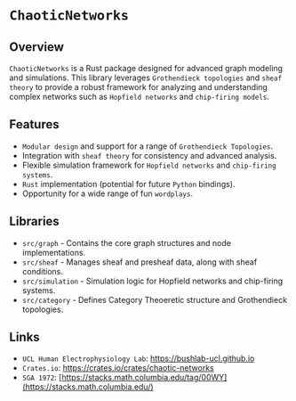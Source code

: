 # `ChaoticNetworks`

## Overview

`ChaoticNetworks` is a Rust package designed for advanced graph modeling and simulations. This library leverages `Grothendieck topologies` and `sheaf theory` to provide a robust framework for analyzing and understanding complex networks such as `Hopfield networks` and `chip-firing models`.

## Features
- `Modular design` and support for a range of `Grothendieck Topologies`.
- Integration with `sheaf theory` for consistency and advanced analysis.
- Flexible simulation framework for `Hopfield networks` and `chip-firing systems`.
- `Rust` implementation (potential for future `Python` bindings).
- Opportunity for a wide range of fun `wordplays`.


## Libraries
- `src/graph` - Contains the core graph structures and node implementations.
- `src/sheaf` - Manages sheaf and presheaf data, along with sheaf conditions.
- `src/simulation` - Simulation logic for Hopfield networks and chip-firing systems.
- `src/category` - Defines Category Theoeretic structure and Grothendieck topologies.

## Links
- `UCL Human Electrophysiology Lab`: https://bushlab-ucl.github.io
- `Crates.io`: https://crates.io/crates/chaotic-networks
- `SGA 1972`: [https://stacks.math.columbia.edu/tag/00WY](https://stacks.math.columbia.edu/)
